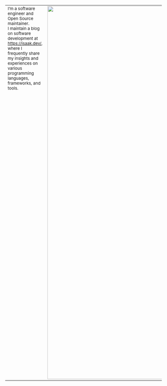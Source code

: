 <table class="d-table" align="center" style="vertical-align:top" cellspacing="0" cellpadding="0">
  <tr>
    <td valign="top">
      <sub>
        I’m a software engineer and Open Source maintainer.<br/>
        I maintain a blog on software development at <a href="https://isaak.dev/" target="_blank">https://isaak.dev/</a>,
        where I frequently share my insights and experiences on various programming languages, frameworks, and tools.
        <br/>
      </sub>
      <br>
    </td>
    <td valign="top">
      <img width="1200"
           src="https://github-readme-stats.vercel.app/api?username=lk-geimfari&show_icons=true&theme=transparent"
           valign="middle"/>
    </td>
  </tr>
</table>
